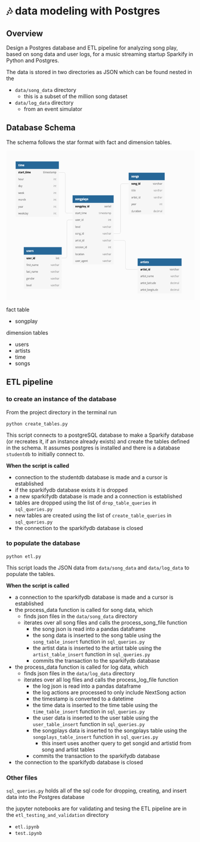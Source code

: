 #  🎶 data modeling with Postgres


## Overview
Design a Postgres database and ETL pipeline for analyzing song play, based on song data and user logs, for a music streaming startup Sparkify in Python and Postgres.

The data is stored in two directories as JSON which can be found nested in the
- `data/song_data` directory
  - this is a subset of the million song dataset
- `data/log_data` directory
  - from an event simulator

## Database Schema

The schema follows the star format with fact and dimension tables.

<img src="./imgs/updated_database_schema.png" height="400px" width="600px">

fact table
- songplay

dimension tables
- users
- artists
- time
- songs

## ETL pipeline

### to create an instance of the database

From the project directory in the terminal run
```shell
python create_tables.py
```

This script connects to a postgreSQL database to make a Sparkify database (or recreates it, if an instance already exists) and create the tables defined in the schema. It assumes postgres is installed and there is a database `studentdb` to initially connect to.

**When the script is called**
-  connection to the studentdb database is made and a cursor is established
- if the sparkifydb database exists it is dropped
- a new sparkifydb database is made and a connection is established
- tables are dropped using the list of `drop_table_queries` in `sql_queries.py`
- new tables are created using the list of `create_table_queries` in `sql_queries.py`
- the connection to the sparkifydb database is closed


### to populate the database
```shell
python etl.py
```
This script loads the JSON data from `data/song_data` and `data/log_data` to populate the tables.

**When the script is called**
- a connection to the sparkifydb database is made and a cursor is established
- the process_data function is called for song data, which
    - finds json files in the `data/song_data` directory
    - iterates over all song files and calls the process_song_file function
        - the song json is read into a pandas dataframe
        - the song data is inserted to the song table using the `song_table_insert` function in `sql_queries.py`
        - the artist data is inserted to the artist table using the `artist_table_insert` function in `sql_queries.py`
        - commits the transaction to the sparkifydb database
- the process_data function is called for log data, which
    - finds json files in the `data/log_data` directory
    - iterates over all log files and calls the process_log_file function
        - the log json is read into a pandas dataframe
        - the log actions are processed to only include NextSong action
        - the timestamp is converted to a datetime
        - the time data is inserted to the time table using the `time_table_insert` function in `sql_queries.py`
        - the user data is inserted to the user table using the `user_table_insert` function in `sql_queries.py`
        - the songplays data is inserted to the songplays table using the `songplays_table_insert` function in `sql_queries.py`
            - this insert uses another query to get songid and artistid from song and artist tables
        - commits the transaction to the sparkifydb database
- the connection to the sparkifydb database is closed


### Other files
`sql_queries.py` holds all of the sql code for dropping, creating, and insert data into the Postgres database

the jupyter notebooks are for validating and tesing the ETL pipeline are in the `etl_testing_and_validation` directory
- `etl.ipynb`
- `test.ipynb`
